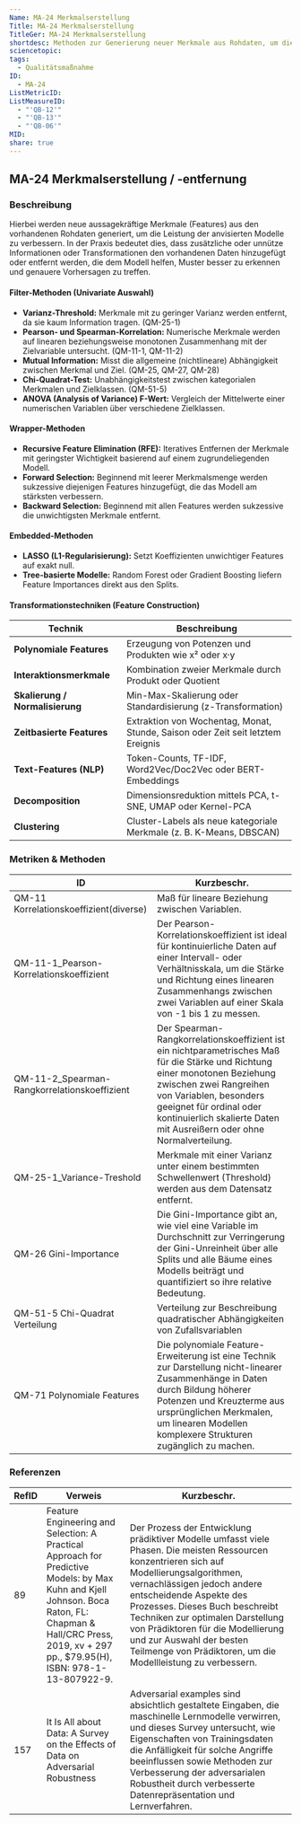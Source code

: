 ```yaml
---
Name: MA-24 Merkmalserstellung
Title: MA-24 Merkmalserstellung
TitleGer: MA-24 Merkmalserstellung
shortdesc: Methoden zur Generierung neuer Merkmale aus Rohdaten, um die Leistung von maschinellen Lernmodellen zu verbessern.
sciencetopic: 
tags:
  - Qualitätsmaßnahme
ID:
  - MA-24
ListMetricID: 
ListMeasureID:
  - "'QB-12'"
  - "'QB-13'"
  - "'QB-06'"
MID: 
share: true
---
```

## MA-24 Merkmalserstellung / -entfernung

### Beschreibung

Hierbei werden neue aussagekräftige Merkmale (Features) aus den vorhandenen Rohdaten generiert, um die Leistung der anvisierten Modelle zu verbessern. In der Praxis bedeutet dies, dass zusätzliche oder unnütze Informationen oder Transformationen den vorhandenen Daten hinzugefügt oder entfernt werden, die dem Modell helfen, Muster besser zu erkennen und genauere Vorhersagen zu treffen. 

#### Filter-Methoden (Univariate Auswahl)

- **Varianz-Threshold:** Merkmale mit zu geringer Varianz werden entfernt, da sie kaum Information tragen. (QM-25-1) 
- **Pearson- und Spearman-Korrelation:** Numerische Merkmale werden auf linearen beziehungsweise monotonen Zusammenhang mit der Zielvariable untersucht.   (QM-11-1, QM-11-2)
- **Mutual Information:** Misst die allgemeine (nichtlineare) Abhängigkeit zwischen Merkmal und Ziel.  (QM-25, QM-27, QM-28)
- **Chi-Quadrat-Test:** Unabhängigkeitstest zwischen kategorialen Merkmalen und Zielklassen.  (QM-51-5)
- **ANOVA (Analysis of Variance) F-Wert:** Vergleich der Mittelwerte einer numerischen Variablen über verschiedene Zielklassen. 

#### Wrapper-Methoden

- **Recursive Feature Elimination (RFE):** Iteratives Entfernen der Merkmale mit geringster Wichtigkeit basierend auf einem zugrundeliegenden Modell.  
- **Forward Selection:** Beginnend mit leerer Merkmalsmenge werden sukzessive diejenigen Features hinzugefügt, die das Modell am stärksten verbessern.  
- **Backward Selection:** Beginnend mit allen Features werden sukzessive die unwichtigsten Merkmale entfernt.

#### Embedded-Methoden

- **LASSO (L1-Regularisierung):** Setzt Koeffizienten unwichtiger Features auf exakt null.  
- **Tree-basierte Modelle:** Random Forest oder Gradient Boosting liefern Feature Importances direkt aus den Splits.

#### Transformationstechniken (Feature Construction)

| Technik                         | Beschreibung                                                                    |
| ------------------------------- | ------------------------------------------------------------------------------- |
| **Polynomiale Features**        | Erzeugung von Potenzen und Produkten wie x² oder x·y                            |
| **Interaktionsmerkmale**        | Kombination zweier Merkmale durch Produkt oder Quotient                         |
| **Skalierung / Normalisierung** | Min-Max-Skalierung oder Standardisierung (z-Transformation)                     |
| **Zeitbasierte Features**       | Extraktion von Wochentag, Monat, Stunde, Saison oder Zeit seit letztem Ereignis |
| **Text-Features (NLP)**         | Token-Counts, TF-IDF, Word2Vec/Doc2Vec oder BERT-Embeddings                     |
| **Decomposition**               | Dimensionsreduktion mittels PCA, t-SNE, UMAP oder Kernel-PCA                    |
| **Clustering**                  | Cluster-Labels als neue kategoriale Merkmale (z. B. K-Means, DBSCAN)            |
### Metriken & Methoden

| ID                                           | Kurzbeschr.                                                                                                                                                                                                                                                                          |
| -------------------------------------------- | ------------------------------------------------------------------------------------------------------------------------------------------------------------------------------------------------------------------------------------------------------------------------------------ |
| QM-11 Korrelationskoeffizient(diverse)       | Maß für lineare Beziehung zwischen Variablen.                                                                                                                                                                                                                                        |
| QM-11-1_Pearson-Korrelationskoeffizient      | Der Pearson-Korrelationskoeffizient ist ideal für kontinuierliche Daten auf einer Intervall- oder Verhältnisskala, um die Stärke und Richtung eines linearen Zusammenhangs zwischen zwei Variablen auf einer Skala von -1 bis 1 zu messen.                                           |
| QM-11-2_Spearman-Rangkorrelationskoeffizient | Der Spearman-Rangkorrelationskoeffizient ist ein nichtparametrisches Maß für die Stärke und Richtung einer monotonen Beziehung zwischen zwei Rangreihen von Variablen, besonders geeignet für ordinal oder kontinuierlich skalierte Daten mit Ausreißern oder ohne Normalverteilung. |
| QM-25-1_Variance-Treshold                    | Merkmale mit einer Varianz unter einem bestimmten Schwellenwert (Threshold) werden aus dem Datensatz entfernt.                                                                                                                                                                       |
| QM-26 Gini-Importance                        | Die Gini-Importance gibt an, wie viel eine Variable im Durchschnitt zur Verringerung der Gini-Unreinheit über alle Splits und alle Bäume eines Modells beiträgt und quantifiziert so ihre relative Bedeutung.                                                                        |
| QM-51-5 Chi-Quadrat Verteilung               | Verteilung zur Beschreibung quadratischer Abhängigkeiten von Zufallsvariablen                                                                                                                                                                                                        |
| QM-71 Polynomiale Features                   | Die polynomiale Feature-Erweiterung ist eine Technik zur Darstellung nicht-linearer Zusammenhänge in Daten durch Bildung höherer Potenzen und Kreuzterme aus ursprünglichen Merkmalen, um linearen Modellen komplexere Strukturen zugänglich zu machen.                              |



### Referenzen

| RefID | Verweis                                                                                                                                                                                                           | Kurzbeschr.                                                                                                                                                                                                                                                                                                                                                                                                 |
| ----- | ----------------------------------------------------------------------------------------------------------------------------------------------------------------------------------------------------------------- | ----------------------------------------------------------------------------------------------------------------------------------------------------------------------------------------------------------------------------------------------------------------------------------------------------------------------------------------------------------------------------------------------------------- |
| 89    |  Feature Engineering and Selection: A Practical Approach for Predictive Models: by Max Kuhn and Kjell Johnson. Boca Raton, FL: Chapman & Hall/CRC Press, 2019, xv + 297 pp., $79.95(H), ISBN: 978-1-13-807922-9.  | Der Prozess der Entwicklung prädiktiver Modelle umfasst viele Phasen. Die meisten Ressourcen konzentrieren sich auf Modellierungsalgorithmen, vernachlässigen jedoch andere entscheidende Aspekte des Prozesses. Dieses Buch beschreibt Techniken zur optimalen Darstellung von Prädiktoren für die Modellierung und zur Auswahl der besten Teilmenge von Prädiktoren, um die Modellleistung zu verbessern. |
| 157   |  It Is All about Data: A Survey on the Effects of Data on Adversarial Robustness                                                                                                                                  | Adversarial examples sind absichtlich gestaltete Eingaben, die maschinelle Lernmodelle verwirren, und dieses Survey untersucht, wie Eigenschaften von Trainingsdaten die Anfälligkeit für solche Angriffe beeinflussen sowie Methoden zur Verbesserung der adversarialen Robustheit durch verbesserte Datenrepräsentation und Lernverfahren.                                                                |

